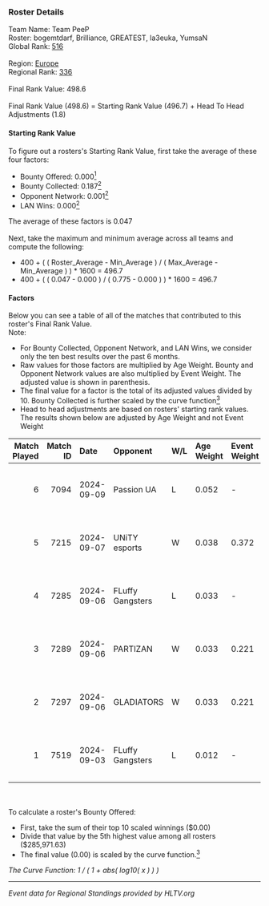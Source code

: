 ### Roster Details<br />
Team Name: Team PeeP<br />
Roster: bogemtdarf, Brilliance, GREATEST, la3euka, YumsaN<br />
Global Rank: [516](../../standings_global_2025_02_28.md)<br />
<br />
Region: [Europe]( ../../standings_europe_2025_02_28.md)<br />
Regional Rank: [336]( ../../standings_europe_2025_02_28.md)<br />
<br />
Final Rank Value:  498.6<br />
<br />
Final Rank Value (498.6) = Starting Rank Value (496.7) + Head To Head Adjustments (1.8)<br />

#### Starting Rank Value<br />
To figure out a rosters's Starting Rank Value, first take the average of these four factors:<br />
- Bounty Offered: 0.000[<sup>1</sup>](#table2)
- Bounty Collected: 0.187[<sup>2</sup>](#table1)
- Opponent Network: 0.001[<sup>2</sup>](#table1)
- LAN Wins: 0.000[<sup>2</sup>](#table1)

The average of these factors is 0.047<br />
<br />
Next, take the maximum and minimum average across all teams and compute the following:<br />
- 400 + ( ( Roster_Average - Min_Average ) / ( Max_Average - Min_Average ) ) * 1600 = 496.7
- 400 + ( ( 0.047 - 0.000 ) / ( 0.775 - 0.000 ) ) * 1600 = 496.7


#### Factors<br />
Below you can see a table of all of the matches that contributed to this roster's Final Rank Value.<br />
Note:<br />

- For Bounty Collected, Opponent Network, and LAN Wins, we consider only the ten best results over the past 6 months.
- Raw values for those factors are multiplied by Age Weight. Bounty and Opponent Network values are also multiplied by Event Weight. The adjusted value is shown in parenthesis.
- The final value for a factor is the total of its adjusted values divided by 10. Bounty Collected is further scaled by the curve function[<sup>3</sup>](#curveFunction)
- Head to head adjustments are based on rosters' starting rank values. The results shown below are adjusted by Age Weight and not Event Weight
<span id="table1"></span><br />


| Match Played | Match ID | Date       | Opponent         | W/L | Age Weight | Event Weight | Bounty Collected | Opponent Network | LAN Wins  | H2H Adj. | Roster                                            |
| -: | -: | :- | :- | :- | :- | :- | :- | :- | :- | -: | :- |
|            6 |     7094 | 2024-09-09 | Passion UA       | L   | 0.052      | -            | -                | -                | -         |    -0.12 | bogemtdarf, Brilliance, GREATEST, la3euka, YumsaN |
|            5 |     7215 | 2024-09-07 | UNiTY esports    | W   | 0.038      | 0.372        | 0.030 (0.000)    | 0.447 (0.006)    | 0 (0.000) |     1.08 | bogemtdarf, Brilliance, GREATEST, la3euka, YumsaN |
|            4 |     7285 | 2024-09-06 | FLuffy Gangsters | L   | 0.033      | -            | -                | -                | -         |    -0.15 | bogemtdarf, Brilliance, GREATEST, la3euka, YumsaN |
|            3 |     7289 | 2024-09-06 | PARTIZAN         | W   | 0.033      | 0.221        | 0.000 (0.000)    | 0.085 (0.001)    | 0 (0.000) |     0.71 | bogemtdarf, Brilliance, GREATEST, la3euka, YumsaN |
|            2 |     7297 | 2024-09-06 | GLADIATORS       | W   | 0.033      | 0.221        | 0.000 (0.000)    | 0.000 (0.000)    | 0 (0.000) |     0.38 | bogemtdarf, Brilliance, GREATEST, la3euka, YumsaN |
|            1 |     7519 | 2024-09-03 | FLuffy Gangsters | L   | 0.012      | -            | -                | -                | -         |    -0.06 | bogemtdarf, Brilliance, GREATEST, la3euka, YumsaN |

<br />
<span id="table2"></span><br />
To calculate a roster's Bounty Offered:<br />

- First, take the sum of their top 10 scaled winnings ($0.00)
- Divide that value by the 5th highest value among all rosters ($285,971.63)
- The final value (0.00) is scaled by the curve function.[<sup>3</sup>](#curveFunction)

<span id="curveFunction"></span>_The Curve Function: 1 / ( 1 + abs( log10( x ) ) )_<br />

---
_Event data for Regional Standings provided by HLTV.org_<br />
